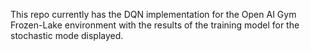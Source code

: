 This repo currently has the DQN implementation for the Open AI Gym Frozen-Lake environment with the results of the training model for the stochastic mode displayed. 

